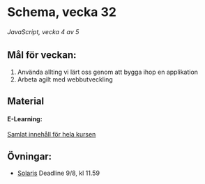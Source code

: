 # Schema, vecka 32

###### JavaScript, vecka 4 av 5

## Mål för veckan:
1. Använda allting vi lärt oss genom att bygga ihop en applikation
2. Arbeta agilt med webbutveckling

## Material
#### E-Learning:
[Samlat innehåll för hela kursen](https://github.com/Lexicon-Frontend-2024/e-learning-material)


## Övningar:
* [Solaris](https://github.com/Lexicon-Frontend-2024/exercise-js-solaris) Deadline 9/8, kl 11.59
